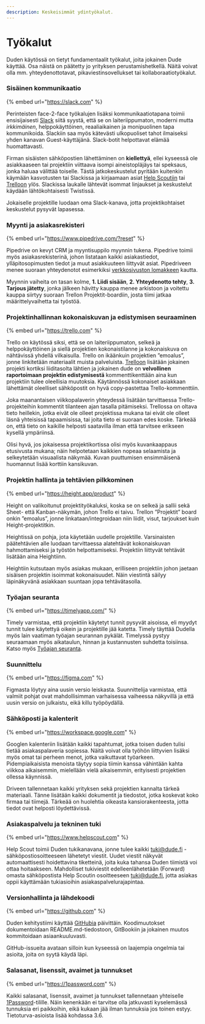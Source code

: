 ```yaml
---
description: Keskeisimmät ydintyökalut.
---
```


# Työkalut

Duden käytössä on tietyt fundamentaalit työkalut, joita jokainen Dude käyttää. Osa näistä on päätetty jo yrityksen perustamishetkellä. Näitä voivat olla mm. yhteydenottotavat, pikaviestinsovellukset tai kollaboraatiotyökalut.

### Sisäinen kommunikaatio

{% embed url="https://slack.com" %}

Perinteisten face-2-face työkalujen lisäksi kommunikaatiotapana toimii ensisijaisesti [Slack](https://www.slack.com/) siitä syystä, että se on laiteriippumaton, moderni mutta _irkkimäinen_, helppokäyttöinen, reaaliaikainen ja monipuolinen tapa kommunikoida. Slackiin saa myös kätevästi ulkopuoliset tahot ilmaiseksi yhden kanavan Guest-käyttäjänä. Slack-botit helpottavat elämää huomattavasti.

Firman sisäisten sähköpostien lähettäminen on **kiellettyä**, ellei kyseessä ole asiakkaaseen tai projektiin viittaava isompi aineistopläjäys tai speksaus, jonka haluaa välittää toiselle. Tästä jatkokeskustelut pyritään kuitenkin käymään kasvotusten tai Slackissa ja kirjaamaan asiat [Help Scoutiin](https://www.helpscout.com/) tai [Trelloon](https://trello.com/) ylös. Slackissa laukalle lähtevät isommat linjaukset ja keskustelut käydään lähtökohtaisesti Twistissä.

Jokaiselle projektille luodaan oma Slack-kanava, jotta projektikohtaiset keskustelut pysyvät lapasessa.

### Myynti ja asiakasrekisteri

{% embed url="https://www.pipedrive.com/?reset" %}

Pipedrive on kevyt CRM ja myyntisuppilo myynnin tukena. Pipedrive toimii myös asiakasrekisterinä, johon listataan kaikki asiakastiedot, ylläpitosopimusten tiedot ja muut asiakkuuteen liittyvät asiat. Pipedriveen menee suoraan yhteydenotot esimerkiksi [verkkosivuston lomakkeen](https://www.dude.fi/yhteystiedot) kautta.

Myynnin vaiheita on tasan kolme, **1. Liidi sisään**, **2. Yhteydenotto tehty**, **3. Tarjous jätetty**, jonka jälkeen hävitty kauppa menee arkistoon ja voitettu kauppa siirtyy suoraan Trellon Projektit-boardiin, josta tiimi jatkaa määrittelyvaihetta tai työstöä.

### Projektinhallinnan kokonaiskuvan ja edistymisen seuraaminen

{% embed url="https://trello.com" %}

Trello on käytössä siksi, että se on laiteriippumaton, selkeä ja helppokäyttöinen ja siellä projektien kokonaistilanne ja kokonaiskuva on nähtävissä yhdellä vilkaisulla. Trello on ikäänkuin projektien ”emoalus”, jonne linkitetään materiaalit muista palveluista. [Trelloon](https://www.trello.com/) lisätään jokainen projekti kortiksi liiditasolta lähtien ja jokainen dude on **velvollinen raportoimaan projektin edistymisestä** kommenttikenttään aina kun projektiin tulee oleellisia muutoksia. Käytännössä kokonaiset asiakkaan lähettämät oleelliset sähköpostit on hyvä copy-pastettaa Trello-kommenttiin.

Joka maanantaisen viikkopalaverin yhteydessä lisätään tarvittaessa Trello-projekteihin kommentit tilanteen ajan tasalla pitämiseksi. Trellossa on oltava tieto heillekin, jotka eivät ole olleet projektissa mukana tai eivät ole olleet läsnä yhteisissä tapaamisissa, tai joita tieto ei suoraan edes koske. Tärkeää on, että tieto on kaikille helposti saatavilla ilman että tarvitsee erikseen kysellä ympäriinsä.

Olisi hyvä, jos jokaisessa projektikortissa olisi myös kuvankaappaus etusivusta mukana; näin helpotetaan kaikkien nopeaa selaamista ja selkeytetään visuaalista näkymää. Kuvan puuttumisen ensimmäisenä huomannut lisää korttiin kansikuvan.

### Projektin hallinta ja tehtävien pilkkominen

{% embed url="https://height.app/product" %}

Height on valikoitunut projektityökaluksi, koska se on selkeä ja sallii sekä Sheet- että Kanban-näkymän, johon Trello ei taivu. Trellon ”Projektit” board onkin ”emoalus”, jonne linkataan/integroidaan niin liidit, visut, tarjoukset kuin Height-projektitkin.

Heightissä on pohja, jota käytetään uudelle projektille. Varsinaisten päätehtävien alle luodaan tarvittaessa alatehtävät kokonaiskuvan hahmottamiseksi ja työstön helpottamiseksi. Projektiin liittyvät tehtävät lisätään aina Heightiinn.

Heightiin kutsutaan myös asiakas mukaan, erilliseen projektiin johon jaetaan sisäisen projektin isoimmat kokonaisuudet. Näin viestintä säilyy läpinäkyvänä asiakkaan suuntaan jopa tehtävätasolla.

### Työajan seuranta

{% embed url="https://timelyapp.com/" %}

Timely varmistaa, että projektiin käytetyt tunnit pysyvät aisoissa, eli myydyt tunnit tulee käytettyä oikein ja projektille jää katetta. Timely täyttää Dudella myös lain vaatiman työajan seurannan pykälät. Timelyssä pystyy seuraamaan myös aikataulun, hinnan ja kustannusten suhdetta toisiinsa. Katso myös [Työajan seuranta](https://handbook.dude.fi/tyoskenteleminen-dudella/tyoajat/tyoajan-seuranta).

### Suunnittelu

{% embed url="https://figma.com" %}

Figmasta löytyy aina uusin versio leiskasta. Suunnittelija varmistaa, että valmiit pohjat ovat mahdollisimman varhaisessa vaiheessa näkyvillä ja että uusin versio on julkaistu, eikä killu työpöydällä.

### Sähköposti ja kalenterit

{% embed url="https://workspace.google.com" %}

Googlen kalenteriin lisätään kaikki tapahtumat, jotka toisen duden tulisi tietää asiakaspalaveria sopiessa. Näitä voivat olla työhön liittyvien lisäksi myös omat tai perheen menot, jotka vaikuttavat työarkeen. Pidempiaikaisista menoista täytyy sopia tiimin kanssa vähintään kahta viikkoa aikaisemmin, mielellään vielä aikaisemmin, erityisesti projektien ollessa käynnissä.

Driveen tallennetaan kaikki yrityksen sekä projektien kannalta tärkeä materiaali. Tänne lisätään kaikki dokumentit ja tiedostot, jotka koskevat koko firmaa tai tiimejä. Tärkeää on huolehtia oikeasta kansiorakenteesta, jotta tiedot ovat helposti löydettävissä.

### Asiakaspalvelu ja tekninen tuki

{% embed url="https://www.helpscout.com" %}

Help Scout toimii Duden tukikanavana, jonne tulee kaikki tuki@dude.fi -sähköpostiosoitteeseen lähetetyt viestit. Uudet viestit näkyvät automaattisesti hoidettavina tiketteinä, joita kuka tahansa Duden tiimistä voi ottaa hoitaakseen. Mahdolliset tukiviestit edelleenlähetetään (Forward) omasta sähköpostista Help Scoutin osoitteeseen tuki@dude.fi, jotta asiakas oppii käyttämään tukiasioihin asiakaspalvelurajapintaa.

### Versionhallinta ja lähdekoodi

{% embed url="https://github.com" %}

Duden kehitystiimi käyttää [GitHubia](https://github.com/digitoimistodude) päivittäin. Koodimuutokset dokumentoidaan README.md-tiedostoon, GitBookiin ja jokainen muutos kommitoidaan asiaankuuluvasti.

GitHub-issueita avataan silloin kun kyseessä on laajempia ongelmia tai asioita, joita on syytä käydä läpi.

### Salasanat, lisenssit, avaimet ja tunnukset

{% embed url="https://1password.com" %}

Kaikki salasanat, lisenssit, avaimet ja tunnukset tallennetaan yhteiselle [1Password](https://www.1password.com/)-tilille. Näin kenenkään ei tarvitse olla jatkuvasti kyselemässä tunnuksia eri paikkoihin, eikä kukaan jää ilman tunnuksia jos toinen estyy. Tietoturva-asioista lisää kohdassa 3.6.
